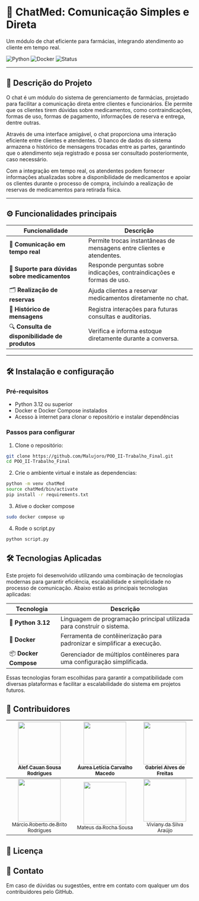 # 💬 ChatMed: Comunicação Simples e Direta
Um módulo de chat eficiente para farmácias, integrando atendimento ao cliente em tempo real.

![Python](https://img.shields.io/badge/Python-3.12-blue) ![Docker](https://img.shields.io/badge/Docker-Compatible-blue) ![Status](https://img.shields.io/badge/status-Finalizado-brightgreen)

---

## 🚀 Descrição do Projeto
O chat é um módulo do sistema de gerenciamento de farmácias, projetado para facilitar a comunicação direta entre clientes e funcionários. Ele permite que os clientes tirem dúvidas sobre medicamentos, como contraindicações, formas de uso, formas de pagamento, informações de reserva e entrega, dentre outras. 

Através de uma interface amigável, o chat proporciona uma interação eficiente entre clientes e atendentes. O banco de dados do sistema armazena o histórico de mensagens trocadas entre as partes, garantindo que o atendimento seja registrado e possa ser consultado posteriormente, caso necessário. 

Com a integração em tempo real, os atendentes podem fornecer informações atualizadas sobre a disponibilidade de medicamentos e apoiar os clientes durante o processo de compra, incluindo a realização de reservas de medicamentos para retirada física.

---

## ⚙️ Funcionalidades principais
| Funcionalidade                          | Descrição                                                                 |
|-----------------------------------------|---------------------------------------------------------------------------|
| 💬 **Comunicação em tempo real**               | Permite trocas instantâneas de mensagens entre clientes e atendentes.     |
| 💊 **Suporte para dúvidas sobre medicamentos** | Responde perguntas sobre indicações, contraindicações e formas de uso.    |
| 🗂️ **Realização de reservas**                  | Ajuda clientes a reservar medicamentos diretamente no chat.               |
| 📝 **Histórico de mensagens**                  | Registra interações para futuras consultas e auditorias.                  |
| 🔍 **Consulta de disponibilidade de produtos** | Verifica e informa estoque diretamente durante a conversa.                |

---

## 🛠️ Instalação e configuração
### Pré-requisitos
* Python 3.12 ou superior
* Docker e Docker Compose instalados
* Acesso à internet para clonar o repositório e instalar dependências

### Passos para configurar
1. Clone o repositório:

```bash
git clone https://github.com/Malujoro/POO_II-Trabalho_Final.git
cd POO_II-Trabalho_Final
```
2. Crie o ambiente virtual e instale as dependencias:
```bash
python -m venv chatMed
source chatMed/bin/activate
pip install -r requirements.txt
```
3. Ative o docker compose
```bash
sudo docker compose up
```
4. Rode o script.py
```bash
python script.py
```

## 🛠️ Tecnologias Aplicadas

Este projeto foi desenvolvido utilizando uma combinação de tecnologias modernas para garantir eficiência, escalabilidade e simplicidade no processo de comunicação. Abaixo estão as principais tecnologias aplicadas:

| Tecnologia           | Descrição                                                                 |
|-----------------------|---------------------------------------------------------------------------|
| 🐍 **Python 3.12**    | Linguagem de programação principal utilizada para construir o sistema.   |
| 🐋 **Docker**         | Ferramenta de contêinerização para padronizar e simplificar a execução.  |
| 📦 **Docker Compose** | Gerenciador de múltiplos contêineres para uma configuração simplificada. |

Essas tecnologias foram escolhidas para garantir a compatibilidade com diversas plataformas e facilitar a escalabilidade do sistema em projetos futuros.


## 👥 Contribuidores
| [<img loading="lazy" src="https://avatars.githubusercontent.com/u/149737667?v=4" width=115><br><sub>Alef Cauan Sousa Rodrigues</sub>](https://github.com/alefCauan) | [<img loading="lazy" src="https://avatars.githubusercontent.com/u/157396271?v=4" width=115><br><sub>Áurea Letícia Carvalho Macedo</sub>](https://github.com/aureamcd) | [<img loading="lazy" src="https://avatars.githubusercontent.com/u/110724864?v=4" width=115><br><sub>Gabriel Alves de Freitas</sub>](https://github.com/gabreudev) |
| :---: | :---: | :---: |
| [<img loading="lazy" src="https://avatars.githubusercontent.com/u/157633101?v=4" width=115><br><sub>Márcio Roberto de Brito Rodrigues</sub>](https://github.com/MarcioRobt0) | [<img loading="lazy" src="https://avatars.githubusercontent.com/u/45736178?v=4" width=115><br><sub>Mateus da Rocha Sousa</sub>](https://github.com/Malujoro) | [<img loading="lazy" src="https://avatars.githubusercontent.com/u/77069795?v=4" width=115><br><sub>Viviany da Silva Araújo</sub>](https://github.com/VivySilva) |

## 📄 Licença


## 📨 Contato

Em caso de dúvidas ou sugestões, entre em contato com qualquer um dos contribuidores pelo GitHub.
